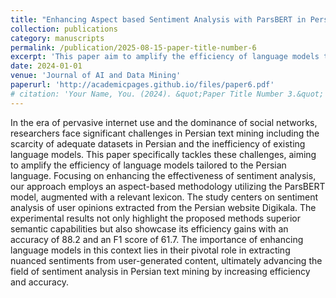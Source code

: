 ```yaml
---
title: "Enhancing Aspect based Sentiment Analysis with ParsBERT in Persian Language"
collection: publications
category: manuscripts
permalink: /publication/2025-08-15-paper-title-number-6
excerpt: 'This paper aim to amplify the efficiency of language models tailored to the Persian language.'
date: 2024-01-01
venue: 'Journal of AI and Data Mining'
paperurl: 'http://academicpages.github.io/files/paper6.pdf'
# citation: 'Your Name, You. (2024). &quot;Paper Title Number 3.&quot; <i>GitHub Journal of Bugs</i>. 1(3).'
---
```


In the era of pervasive internet use and the dominance of social networks, researchers face significant challenges in Persian text mining including the scarcity of adequate datasets in Persian and the inefficiency of existing language models. This paper specifically tackles these challenges, aiming to amplify the efficiency of language models tailored to the Persian language. Focusing on enhancing the effectiveness of sentiment analysis, our approach employs an aspect-based methodology utilizing the ParsBERT model, augmented with a relevant lexicon. The study centers on sentiment analysis of user opinions extracted from the Persian website Digikala. The experimental results not only highlight the proposed methods superior semantic capabilities but also showcase its efficiency gains with an accuracy of 88.2 and an F1 score of 61.7. The importance of enhancing language models in this context lies in their pivotal role in extracting nuanced sentiments from user-generated content, ultimately advancing the field of sentiment analysis in Persian text mining by increasing efficiency and accuracy.
